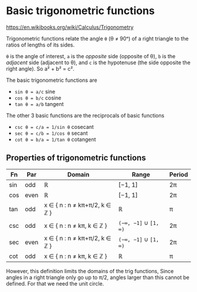 # Basic trigonometric functions

https://en.wikibooks.org/wiki/Calculus/Trigonometry

Trigonometric functions relate the angle `θ` (θ ≠ 90ᵒ) of a right triangle to the ratios of lengths of its sides.

`θ` is the angle of interest, `a` is the *opposite* side (opposite of θ), `b` is the *adjacent* side (adjacent to θ), and `c` is the hypotenuse (the side opposite the right angle). So a² + b² = c².

The basic trigonometric functions are
- `sin θ = a/c` sine
- `cos θ = b/c` cosine
- `tan θ = a/b` tangent

The other 3 basic functions are the reciprocals of basic functions
- `csc θ = c/a = 1/sin θ` cosecant
- `sec θ = c/b = 1/cos θ` secant
- `cot θ = b/a = 1/tan θ` cotangent

## Properties of trigonometric functions

Fn  | Par | Domain                        | Range                 | Period
----|-----|-------------------------------|-----------------------|--------
sin | odd | ℝ                             | [−1, 1]               | 2π
cos | even| ℝ                             | [−1, 1]               | 2π
tan | odd | x ∈ { n : n ≠ kπ+π/2, k ∈ ℤ } | ℝ                     | π
csc | odd | x ∈ { n : n ≠ kπ,     k ∈ ℤ } | `(−∞, −1]` ∪ `[1, ∞)` | 2π
sec | even| x ∈ { n : n ≠ kπ+π/2, k ∈ ℤ } | `(−∞, −1]` ∪ `[1, ∞)` | 2π
cot | odd | x ∈ { n : n ≠ kπ,     k ∈ ℤ } | ℝ                     | π


However, this definition limits the domains of the trig functions, Since angles in a right triangle only go up to π/2, angles larger than this cannot be defined. For that we need the unit circle.
